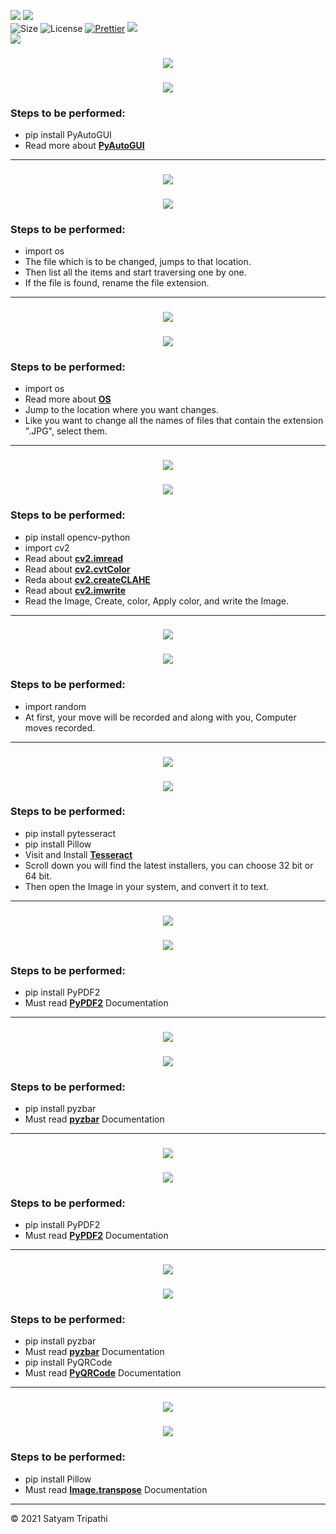 ![](http://ForTheBadge.com/images/badges/made-with-python.svg)
![](https://forthebadge.com/images/badges/built-by-developers.svg)</br>
![Size](https://img.shields.io/github/repo-size/Iamtripathisatyam/Python_Beginner_Level_Projects?color=red&label=Repo%20Size%20)
![License](https://img.shields.io/badge/License-MIT-red.svg)
[![Prettier](https://img.shields.io/badge/Code%20Style-Prettier-red.svg)](https://github.com/prettier/prettier)
![](https://img.shields.io/tokei/lines/github/Iamtripathisatyam/Python_Beginner_Level_Projects?color=red&label=Lines%20of%20Code)</br>
![](https://profile-counter.glitch.me/{Python_Beginner_Level_Projects}/count.svg)

<h3 align="center"><a href="https://github.com/Iamtripathisatyam/Python_Beginner_Level_Projects/blob/main/Mini%20Projects/Control%20Mouse/Mouse_Control.py"><img src="https://img.shields.io/badge/-MOUSE CONTROLLER-black?logo=python&logoColor=yellow&style=flat-square"></a><h3/>

<p align="center">
<a href="https://github.com/Iamtripathisatyam/Python_Beginner_Level_Projects/blob/main/Mini%20Projects/Control%20Mouse/Mouse_Control.py"><img src="https://cutt.ly/Kbx6Kln" /></a>
</p>

### Steps to be performed:
   - pip install PyAutoGUI
   - Read more about [**PyAutoGUI**](https://pypi.org/project/PyAutoGUI/)
 
_________________________


<h3 align="center"><a href="https://github.com/Iamtripathisatyam/Python_Beginner_Level_Projects/blob/main/Mini%20Projects/Extension%20Changer/Extension_Changer.py"><img src="https://img.shields.io/badge/-EXTENSION CHANGER-black?logo=python&logoColor=yellow&style=flat-square"></a><h3/>

<p align="center">
<a href="https://github.com/Iamtripathisatyam/Python_Beginner_Level_Projects/blob/main/Mini%20Projects/Extension%20Changer/Extension_Changer.py"><img src="https://cutt.ly/YbckBvA" /></a>
</p>

### Steps to be performed:
   - import os
   - The file which is to be changed, jumps to that location.
   - Then list all the items and start traversing one by one.
   - If the file is found, rename the file extension.
 
 _________________________
 
<h3 align="center"><a href="https://github.com/Iamtripathisatyam/Python_Beginner_Level_Projects/blob/main/Mini%20Projects/Folder%20Files%20Name%20Changer/Folder_Files_Name_Changer.py"><img src="https://img.shields.io/badge/-FILES NAME CHANGER-black?logo=python&logoColor=yellow&style=flat-square"></a><h3/>

<p align="center">
<a href="https://github.com/Iamtripathisatyam/Python_Beginner_Level_Projects/blob/main/Mini%20Projects/Folder%20Files%20Name%20Changer/Folder_Files_Name_Changer.py"><img src="https://cutt.ly/WbcShIN" /></a>
</p>

### Steps to be performed:
   - import os
   - Read more about [**OS**](https://cutt.ly/hbcDdIz)
   - Jump to the location where you want changes.
   - Like you want to change all the names of files that contain the extension ".JPG", select them.

_________________________

<h3 align="center"><a href="https://github.com/Iamtripathisatyam/Python_Beginner_Level_Projects/blob/main/Mini%20Projects/Gray%20Image/Image_Gray.py"><img src="https://img.shields.io/badge/-CHANGE IMAGE COLOUR-black?logo=python&logoColor=yellow&style=flat-square"></a><h3/>

<p align="center">
<a href="https://github.com/Iamtripathisatyam/Python_Beginner_Level_Projects/blob/main/Mini%20Projects/Gray%20Image/Image_Gray.py"><img src="https://cutt.ly/kbcGj1h" /></a>
</p>

### Steps to be performed:
   - pip install opencv-python
   - import cv2
   - Read about [**cv2.imread**](https://cutt.ly/hbcHnK6)
   - Read about [**cv2.cvtColor**](https://cutt.ly/RbcHAI9)
   - Reda about [**cv2.createCLAHE**](https://cutt.ly/xbcHLYw)
   - Read about [**cv2.imwrite**](https://cutt.ly/9bcH0t8)
   - Read the Image, Create, color, Apply color, and write the Image.

____________________________

<h3 align="center"><a href="https://github.com/Iamtripathisatyam/Python_Beginner_Level_Projects/blob/main/Mini%20Projects/Guessing%20Game/Guessing_Game_With_Computer.py"><img src="https://img.shields.io/badge/-GUESSING GAME WITH COMPUTER-black?logo=python&logoColor=yellow&style=flat-square"></a><h3/>

<p align="center">
<a href="https://github.com/Iamtripathisatyam/Python_Beginner_Level_Projects/blob/main/Mini%20Projects/Guessing%20Game/Guessing_Game_With_Computer.py"><img src="https://cutt.ly/UbcZvji" /></a>
</p>

### Steps to be performed:
   - import random
   - At first, your move will be recorded and along with you, Computer moves recorded.

____________________________

<h3 align="center"><a href="https://github.com/Iamtripathisatyam/Python_Beginner_Level_Projects/blob/main/Mini%20Projects/Image%20to%20Text/Image_To_Text.py"><img src="https://img.shields.io/badge/-IMAGE TO TEXT-black?logo=python&logoColor=yellow&style=flat-square"></a><h3/>

<p align="center">
<a href="https://github.com/Iamtripathisatyam/Python_Beginner_Level_Projects/blob/main/Mini%20Projects/Image%20to%20Text/Image_To_Text.py"><img src="https://cutt.ly/KbcZ79j" /></a>
</p>

### Steps to be performed:
   - pip install pytesseract
   - pip install Pillow
   - Visit and Install [**Tesseract**](https://github.com/UB-Mannheim/tesseract/wiki)
   - Scroll down you will find the latest installers, you can choose 32 bit or 64 bit.
   - Then open the Image in your system, and convert it to text.
____________________________

<h3 align="center"><a href="https://github.com/Iamtripathisatyam/Python_Beginner_Level_Projects/blob/main/Mini%20Projects/PDF%20Data%20Reader/PDF_data_Reader.py"><img src="https://img.shields.io/badge/-READ PDF DATA-black?logo=python&logoColor=yellow&style=flat-square"></a><h3/>

<p align="center">
<a href="https://github.com/Iamtripathisatyam/Python_Beginner_Level_Projects/blob/main/Mini%20Projects/PDF%20Data%20Reader/PDF_data_Reader.py"><img src="https://cutt.ly/ebcB0tb" /></a>
</p>

### Steps to be performed:
   - pip install PyPDF2
   - Must read [**PyPDF2**](https://pythonhosted.org/PyPDF2/) Documentation
____________________________

<h3 align="center"><a href="https://github.com/Iamtripathisatyam/Python_Beginner_Level_Projects/blob/main/Mini%20Projects/QR%20Code%20Scanner/QR_Code_Scanner.py"><img src="https://img.shields.io/badge/-QR CODE SCANNER-black?logo=python&logoColor=yellow&style=flat-square"></a><h3/>

<p align="center">
<a href="https://github.com/Iamtripathisatyam/Python_Beginner_Level_Projects/blob/main/Mini%20Projects/QR%20Code%20Scanner/QR_Code_Scanner.py"><img src="https://cutt.ly/lbcNdMO" /></a>
</p>

### Steps to be performed:
   - pip install pyzbar
   - Must read [**pyzbar**](https://pypi.org/project/pyzbar/) Documentation
____________________________

<h3 align="center"><a href="https://github.com/Iamtripathisatyam/Python_Beginner_Level_Projects/blob/main/Mini%20Projects/Rotate%20PDF%20Pages/Rotating_Pdf_pages.py"><img src="https://img.shields.io/badge/-ROTATE PDF PAGES-black?logo=python&logoColor=yellow&style=flat-square"></a><h3/>

<p align="center">
<a href="https://github.com/Iamtripathisatyam/Python_Beginner_Level_Projects/blob/main/Mini%20Projects/Rotate%20PDF%20Pages/Rotating_Pdf_pages.py"><img src="https://cutt.ly/EbcM4HH" /></a>
</p>

### Steps to be performed:
   - pip install PyPDF2
   - Must read [**PyPDF2**](https://pythonhosted.org/PyPDF2/) Documentation
____________________________

<h3 align="center"><a href="https://github.com/Iamtripathisatyam/Python_Beginner_Level_Projects/blob/main/Mini%20Projects/Scan%20and%20Generate%20QR%20Code/Scan_Generate_QR_Code.py"><img src="https://img.shields.io/badge/-SCAN AND GENERATE QR CODE-black?logo=python&logoColor=yellow&style=flat-square"></a><h3/>

<p align="center">
<a href="https://github.com/Iamtripathisatyam/Python_Beginner_Level_Projects/blob/main/Mini%20Projects/Scan%20and%20Generate%20QR%20Code/Scan_Generate_QR_Code.py"><img src="https://cutt.ly/Obc0E6b" /></a>
</p>

### Steps to be performed:
   - pip install pyzbar
   - Must read [**pyzbar**](https://pypi.org/project/pyzbar/) Documentation
   - pip install PyQRCode
   - Must read [**PyQRCode**](https://pypi.org/project/PyQRCode/) Documentation
____________________________

<h3 align="center"><a href="https://github.com/Iamtripathisatyam/Python_Beginner_Level_Projects/blob/main/Mini%20Projects/Transpose%20the%20Image/Image_Transpose.py"><img src="https://img.shields.io/badge/-TRANSPOSE IMAGE-black?logo=python&logoColor=yellow&style=flat-square"></a><h3/>

<p align="center">
<a href="https://github.com/Iamtripathisatyam/Python_Beginner_Level_Projects/blob/main/Mini%20Projects/Transpose%20the%20Image/Image_Transpose.py"><img src="https://cutt.ly/Fbc2r1z" /></a>
</p>

### Steps to be performed:
   - pip install Pillow
   - Must read [**Image.transpose**](https://www.geeksforgeeks.org/python-pil-image-transpose-method/) Documentation
___________________________________

<p>&copy; 2021 Satyam Tripathi</p>
